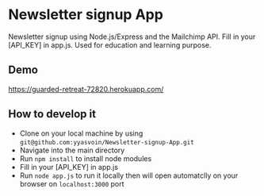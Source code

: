 # Newsletter signup App

Newsletter signup using Node.js/Express and the Mailchimp API. Fill in your [API_KEY] in app.js.
Used for education and learning purpose.

## Demo

https://guarded-retreat-72820.herokuapp.com/

## How to develop it

- Clone on your local machine by using `git@github.com:yyasvoin/Newsletter-signup-App.git`
- Navigate into the main directory
- Run `npm install` to install node modules
- Fill in your [API_KEY] in app.js
- Run `node app.js` to run it locally then will open automatclly on your browser on `localhost:3000` port
